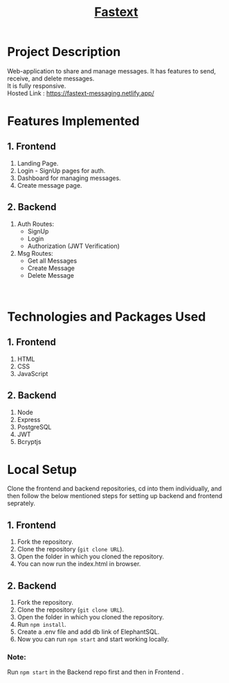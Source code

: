 <div align="center">

# [Fastext](https://fastext-messaging.netlify.app/)
<img   src="">
</div>


# Project Description

Web-application to share and manage messages. It has features to send, receive, and delete messages.<br>
It is fully responsive.<br>
Hosted Link : https://fastext-messaging.netlify.app/

# Features Implemented

## 1. Frontend

1. Landing Page.
2. Login - SignUp pages for auth.
3. Dashboard for managing messages.
4. Create message page.

## 2. Backend

1. Auth Routes:
   - SignUp
   - Login
   - Authorization (JWT Verification)
2. Msg Routes:
   - Get all Messages
   - Create Message
   - Delete Message

<br/>

# Technologies and Packages Used

## 1. Frontend

1. HTML
2. CSS
3. JavaScript

## 2. Backend

1. Node
2. Express
3. PostgreSQL
4. JWT
5. Bcryptjs

# Local Setup

Clone the frontend and backend repositories, cd into them individually, and then follow the below mentioned steps for setting up backend and frontend seprately.

## 1. Frontend

1. Fork the repository.
2. Clone the repository (`git clone URL`).
3. Open the folder in which you cloned the repository.
4. You can now run the index.html in browser.

## 2. Backend

1. Fork the repository.
2. Clone the repository (`git clone URL`).
3. Open the folder in which you cloned the repository.
4. Run `npm install`.
5. Create a .env file and add db link of ElephantSQL.
9. Now you can run `npm start` and start working locally.

### Note:

Run `npm start` in the Backend repo first and then in Frontend .
